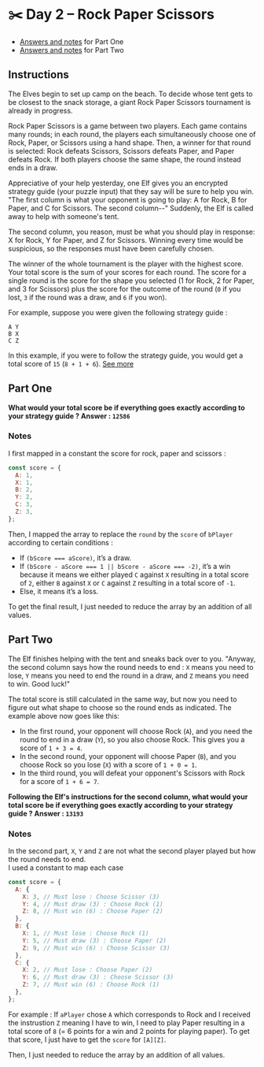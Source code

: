 # ✂️ Day 2 – Rock Paper Scissors

- [Answers and notes](#part-1) for Part One
- [Answers and notes](#part-2) for Part Two

## Instructions

The Elves begin to set up camp on the beach. To decide whose tent gets to be closest to the snack storage, a giant Rock Paper Scissors tournament is already in progress.

Rock Paper Scissors is a game between two players. Each game contains many rounds; in each round, the players each simultaneously choose one of Rock, Paper, or Scissors using a hand shape. Then, a winner for that round is selected: Rock defeats Scissors, Scissors defeats Paper, and Paper defeats Rock. If both players choose the same shape, the round instead ends in a draw.

Appreciative of your help yesterday, one Elf gives you an encrypted strategy guide (your puzzle input) that they say will be sure to help you win. "The first column is what your opponent is going to play: A for Rock, B for Paper, and C for Scissors. The second column--" Suddenly, the Elf is called away to help with someone's tent.

The second column, you reason, must be what you should play in response: X for Rock, Y for Paper, and Z for Scissors. Winning every time would be suspicious, so the responses must have been carefully chosen.

The winner of the whole tournament is the player with the highest score. Your total score is the sum of your scores for each round. The score for a single round is the score for the shape you selected (1 for Rock, 2 for Paper, and 3 for Scissors) plus the score for the outcome of the round (`0` if you lost, `3` if the round was a draw, and `6` if you won).

For example, suppose you were given the following strategy guide&nbsp;:

```
A Y
B X
C Z
```

In this example, if you were to follow the strategy guide, you would get a total score of `15` (`8 + 1 + 6`). 
[See more](https://adventofcode.com/2022/day/2)

## Part One

<b>What would your total score be if everything goes exactly according to your strategy guide&nbsp;? Answer&nbsp;: `12586`</b>

### Notes

I first mapped in a constant the score for rock, paper and scissors&nbsp;:

```js
const score = {
  A: 1,
  X: 1,
  B: 2,
  Y: 2,
  C: 3,
  Z: 3,
};
```

Then, I mapped the array to replace the `round` by the `score` of `bPlayer` according to certain conditions&nbsp;:
- If `(bScore === aScore)`, it’s a draw.
- If `(bScore - aScore === 1 || bScore - aScore === -2)`, it’s a win because it means we either played `C` against `X` resulting in a total score of `2`, either `B` against `X` or `C` against `Z` resulting in a total score of `-1`.
- Else, it means it’s a loss.

To get the final result, I just needed to reduce the array by an addition of all values.


## Part Two

The Elf finishes helping with the tent and sneaks back over to you. "Anyway, the second column says how the round needs to end&nbsp;: `X` means you need to lose, `Y` means you need to end the round in a draw, and `Z` means you need to win. Good luck!"

The total score is still calculated in the same way, but now you need to figure out what shape to choose so the round ends as indicated. The example above now goes like this:

- In the first round, your opponent will choose Rock (`A`), and you need the round to end in a draw (`Y`), so you also choose Rock. This gives you a score of `1 + 3 = 4`.
- In the second round, your opponent will choose Paper (`B`), and you choose Rock so you lose (`X`) with a score of `1 + 0 = 1`.
- In the third round, you will defeat your opponent's Scissors with Rock for a score of `1 + 6 = 7`.

<b>Following the Elf's instructions for the second column, what would your total score be if everything goes exactly according to your strategy guide&nbsp;? Answer&nbsp;: `13193`</b>

### Notes

In the second part, `X`, `Y` and `Z` are not what the second player played but how the round needs to end.<br />
I used a constant to map each case&nbsp;

```js
const score = {
  A: {
    X: 3, // Must lose : Choose Scissor (3)
    Y: 4, // Must draw (3) : Choose Rock (1)
    Z: 8, // Must win (6) : Choose Paper (2)
  },
  B: {
    X: 1, // Must lose : Choose Rock (1)
    Y: 5, // Must draw (3) : Choose Paper (2)
    Z: 9, // Must win (6) : Choose Scissor (3)
  },
  C: {
    X: 2, // Must lose : Choose Paper (2)
    Y: 6, // Must draw (3) : Choose Scissor (3)
    Z: 7, // Must win (6) : Choose Rock (1)
  },
};
```

For example&nbsp;: If `aPlayer` chose `A` which corresponds to Rock and I received the instrustion `Z` meaning I have to win, I need to play Paper resulting in a total score of `8` (= 6 points for a win and 2 points for playing paper). To get that score, I just have to get the `score` for `[A][Z]`.

Then, I just needed to reduce the array by an addition of all values.